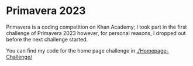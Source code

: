 # Primavera 2023

Primavera is a coding competition on Khan Academy; I took part in the first challenge of Primavera 2023 however, for personal reasons, I dropped out before the next challenge started.

You can find my code for the home page challenge in [./Homepage-Challenge/](./Homepage-Challenge/)
